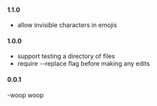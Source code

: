<!--
#### [unreleased]

-->

#### 1.1.0
- allow invisible characters in emojis

#### 1.0.0
- support testing a directory of files
- require --replace flag before making any edits

#### 0.0.1
-woop woop